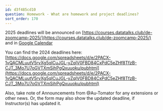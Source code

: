 ```yaml
---
id: d3f485cd10
question: Homework - What are homework and project deadlines?
sort_order: 170
---
```


2025 deadlines will be announced on [https://courses.datatalks.club/de-zoomcamp-2025/](https://courses.datatalks.club/de-zoomcamp-2025/) and in [Google Calendar](https://calendar.google.com/calendar/?cid=ZXIxcjA1M3ZlYjJpcXU0dTFmaG02MzVxMG9AZ3JvdXAuY2FsZW5kYXIuZ29vZ2xlLmNvbQ)

You can find the 2024 deadlines here: [https://docs.google.com/spreadsheets/d/e/2PACX-1vQACMLuutV5rvXg5qICuJGL-yZqIV0FBD84CxPdC5eZHf8TfzB-CJT_3Mo7U7oGVTXmSihPgQxuuoku/pubhtml](https://docs.google.com/spreadsheets/d/e/2PACX-1vQACMLuutV5rvXg5qICuJGL-yZqIV0FBD84CxPdC5eZHf8TfzB-CJT_3Mo7U7oGVTXmSihPgQxuuoku/pubhtml)

Also, take note of Announcements from @Au-Tomator for any extensions or other news. Or, the form may also show the updated deadline, if Instructor(s) has updated it.

